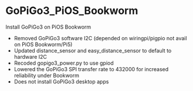 # GoPiGo3_PiOS_Bookworm

Install GoPiGo3 on PiOS Bookworm

- Removed GoPiGo3 software I2C (depended on wiringpi/pigpio not avail on PiOS Bookworm/Pi5)
- Updated distance_sensor and easy_distance_sensor to default to hardware I2C
- Recoded gopigo3_power.py to use gpiod
- Lowered the GoPiGo3 SPI transfer rate to 432000 for increased reliability under Bookworm
- Does not install GoPiGo3 desktop apps 


